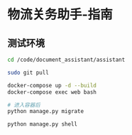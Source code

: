# 物流关务助手-指南

## 测试环境

```bash
cd /code/document_assistant/assistant

sudo git pull

docker-compose up -d --build
docker-compose exec web bash

# 进入容器后
python manage.py migrate

python manage.py shell
```